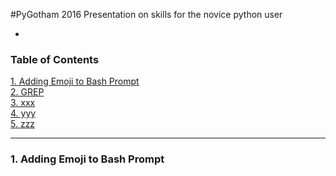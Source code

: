 #PyGotham 2016 
Presentation on skills for the novice python user

-

### Table of Contents

[1. Adding Emoji to Bash Prompt](#section-a)  
[2. GREP](#section-b)  
[3. xxx](#section-c)  
[4. yyy](#section-d)  
[5. zzz](#section-e)  

---

### <a name="section-a"></a>1. Adding Emoji to Bash Prompt

